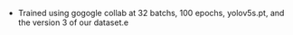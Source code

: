 - Trained using gogogle collab at 32 batchs, 100 epochs, yolov5s.pt, and the version 3 of our dataset.e
